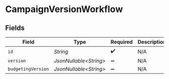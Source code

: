 # CampaignVersionWorkflow


## Fields

| Field                   | Type                    | Required                | Description             |
| ----------------------- | ----------------------- | ----------------------- | ----------------------- |
| `id`                    | *String*                | :heavy_check_mark:      | N/A                     |
| `version`               | *JsonNullable\<String>* | :heavy_minus_sign:      | N/A                     |
| `budgetingVersion`      | *JsonNullable\<String>* | :heavy_minus_sign:      | N/A                     |